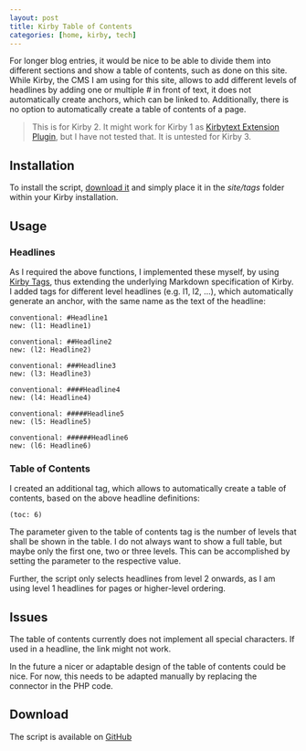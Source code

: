 ```yaml
---
layout: post
title: Kirby Table of Contents
categories: [home, kirby, tech]
---
```


For longer blog entries, it would be nice to be able to divide them into different sections and show a table of contents, such as done on this site. While Kirby, the CMS I am using for this site, allows to add different levels of headlines by adding one or multiple # in front of text, it does not automatically create anchors, which can be linked to. Additionally, there is no option to automatically create a table of contents of a page.

> This is for Kirby 2. It might work for Kirby 1 as [Kirbytext Extension Plugin](http://getkirby.com/blog/kirbytext), but I have not tested that.
> It is untested for Kirby 3.

## Installation
To install the script, [download it](https://github.com/PhilippMundhenk/Kirby-Table-of-Contents) and simply place it in the *site/tags* folder within your Kirby installation.

## Usage
### Headlines
As I required the above functions, I implemented these myself, by using [Kirby Tags](http://getkirby.com/docs/advanced/kirbytext), thus extending the underlying Markdown specification of Kirby. I added tags for different level headlines (e.g. l1, l2, ...), which automatically generate an anchor, with the same name as the text of the headline:
```
conventional: #Headline1
new: (l1: Headline1)

conventional: ##Headline2
new: (l2: Headline2)

conventional: ###Headline3
new: (l3: Headline3)

conventional: ####Headline4
new: (l4: Headline4)

conventional: #####Headline5
new: (l5: Headline5)

conventional: ######Headline6
new: (l6: Headline6)
```

### Table of Contents
I created an additional tag, which allows to automatically create a table of contents, based on the above headline definitions:
```
(toc: 6)
```
The parameter given to the table of contents tag is the number of levels that shall be shown in the table. I do not always want to show a full table, but maybe only the first one, two or three levels. This can be accomplished by setting the parameter to the respective value.

Further, the script only selects headlines from level 2 onwards, as I am using level 1 headlines for pages or higher-level ordering.

## Issues
The table of contents currently does not implement all special characters. If used in a headline, the link might not work.

In the future a nicer or adaptable design of the table of contents could be nice. For now, this needs to be adapted manually by replacing the connector in the PHP code.

## Download
The script is available on [GitHub](https://github.com/PhilippMundhenk/bib-publication-list)